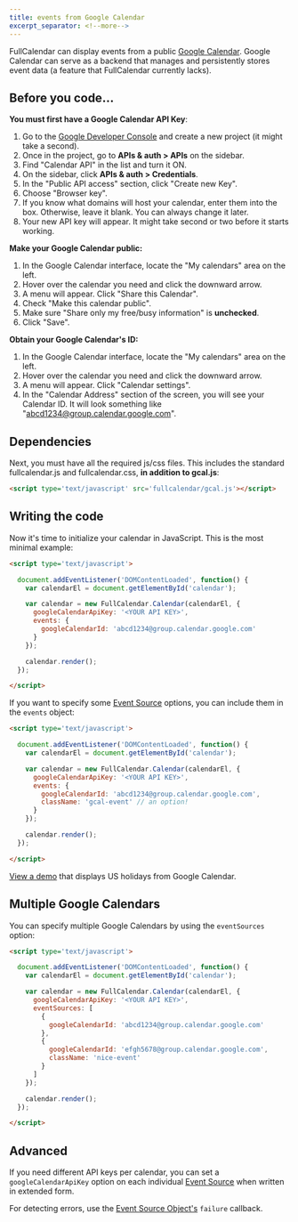```yaml
---
title: events from Google Calendar
excerpt_separator: <!--more-->
---
```


FullCalendar can display events from a public [Google Calendar](http://calendar.google.com/).<!--more--> Google Calendar can serve as a backend that manages and persistently stores event data (a feature that FullCalendar currently lacks).

## Before you code...

**You must first have a Google Calendar API Key**:

1. Go to the [Google Developer Console](https://console.developers.google.com/) and create a new project (it might take a second).
2. Once in the project, go to **APIs & auth > APIs** on the sidebar.
3. Find "Calendar API" in the list and turn it ON.
4. On the sidebar, click **APIs & auth > Credentials**.
5. In the "Public API access" section, click "Create new Key".
6. Choose "Browser key".
7. If you know what domains will host your calendar, enter them into the box. Otherwise, leave it blank. You can always change it later.
8. Your new API key will appear. It might take second or two before it starts working.

**Make your Google Calendar public:**

1. In the Google Calendar interface, locate the "My calendars" area on the left.
2. Hover over the calendar you need and click the downward arrow.
3. A menu will appear. Click "Share this Calendar".
4. Check "Make this calendar public".
5. Make sure "Share only my free/busy information" is **unchecked**.
6. Click "Save".

**Obtain your Google Calendar's ID:**

1. In the Google Calendar interface, locate the "My calendars" area on the left.
2. Hover over the calendar you need and click the downward arrow.
3. A menu will appear. Click "Calendar settings".
4. In the "Calendar Address" section of the screen, you will see your Calendar ID. It will look something like "abcd1234@group.calendar.google.com".

## Dependencies

Next, you must have all the required js/css files. This includes the standard fullcalendar.js and fullcalendar.css, **in addition to gcal.js**:

```html
<script type='text/javascript' src='fullcalendar/gcal.js'></script>
```

## Writing the code

Now it's time to initialize your calendar in JavaScript. This is the most minimal example:

```html
<script type='text/javascript'>

  document.addEventListener('DOMContentLoaded', function() {
    var calendarEl = document.getElementById('calendar');

    var calendar = new FullCalendar.Calendar(calendarEl, {
      googleCalendarApiKey: '<YOUR API KEY>',
      events: {
        googleCalendarId: 'abcd1234@group.calendar.google.com'
      }
    });

    calendar.render();
  });

</script>
```

If you want to specify some [Event Source](event-source-object) options, you can include them in the `events` object:

```html
<script type='text/javascript'>

  document.addEventListener('DOMContentLoaded', function() {
    var calendarEl = document.getElementById('calendar');

    var calendar = new FullCalendar.Calendar(calendarEl, {
      googleCalendarApiKey: '<YOUR API KEY>',
      events: {
        googleCalendarId: 'abcd1234@group.calendar.google.com',
        className: 'gcal-event' // an option!
      }
    });

    calendar.render();
  });

</script>
```

[View a demo](google-calendar-demo) that displays US holidays from Google Calendar.


## Multiple Google Calendars

You can specify multiple Google Calendars by using the `eventSources` option:

```html
<script type='text/javascript'>

  document.addEventListener('DOMContentLoaded', function() {
    var calendarEl = document.getElementById('calendar');

    var calendar = new FullCalendar.Calendar(calendarEl, {
      googleCalendarApiKey: '<YOUR API KEY>',
      eventSources: [
        {
          googleCalendarId: 'abcd1234@group.calendar.google.com'
        },
        {
          googleCalendarId: 'efgh5678@group.calendar.google.com',
          className: 'nice-event'
        }
      ]
    });

    calendar.render();
  });

</script>
```

## Advanced

If you need different API keys per calendar, you can set a `googleCalendarApiKey` option on each individual [Event Source](event-source-object) when written in extended form.

For detecting errors, use the [Event Source Object's](event-source-object) `failure` callback.
